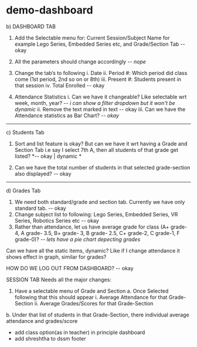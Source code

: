 # demo-dashboard

b) DASHBOARD TAB
1. Add the Selectable menu for: Current Session/Subject Name for example Lego Series, Embedded Series etc, and Grade/Section Tab
-- okay

2. All the parameters should change accordingly
*-- nope*

3. Change the tab’s to following
i. Date
ii. Period #: Which period did class come (1st period, 2nd so on or 8th)
iii. Present #: Students present in that session
iv. Total Enrolled
-- okay

4. Attendance Statistics
i. Can we have it changeable? Like selectable wrt week, month, year?
*-- i can show a filter dropdown but it won't be dynamic*
ii. Remove the text marked in text
-- okay
iii. Can we have the Attendance statistics as Bar Chart?
*-- okay*


---
c) Students Tab
1. Sort and list feature is okay? But can we have it wrt having a Grade and Section Tab i.e say I select 7th A, then all students of that grade get listed?
*-- okay | dynamic *

2. Can we have the total number of students in that selected grade-section also displayed?
-- okay
----



d) Grades Tab
1. We need both standard/grade and section tab. Currently we have only standard tab.
-- okay
2. Change subject list to following: Lego Series, Embedded Series, VR Series,
Robotics Series etc
-- okay
3. Rather than attendance, let us have average grade for class (A+ grade-4, A grade- 3.5, B+ grade- 3, B grade- 2.5, C+ grade-2, C grade-1, F grade-0)?
*-- lets have a pie chart depecting grades*



Can we have all the static items, dynamic? Like if I change attendance it shows effect in graph, similar for grades?

HOW DO WE LOG OUT FROM DASHBOARD?
-- okay





SESSION TAB
Needs all the major changes:
1. Have a selectable menu of Grade and Section
a. Once Selected following that this should appear
i. Average Attendance for that Grade-Section
ii. Average Grades/Scores for that Grade-Section

b. Under that list of students in that Grade-Section, there individual average attendance and grades/score

- add class option(as in teacher) in principle dashboard
- add shreshtha to dssm footer